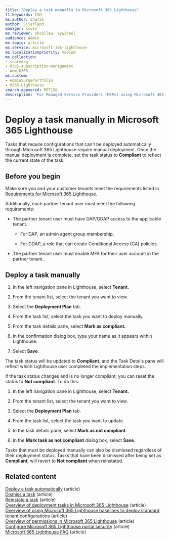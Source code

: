 ```yaml
---
title: "Deploy a task manually in Microsoft 365 Lighthouse"
f1.keywords: CSH
ms.author: sharik
author: SKjerland
manager: scotv
ms.reviewer: shcallaw, kywirpel
audience: Admin
ms.topic: article
ms.service: microsoft-365-lighthouse
ms.localizationpriority: medium
ms.collection:
- scotvorg
- M365-subscription-management
- Adm_O365
ms.custom:
- AdminSurgePortfolio
- M365-Lighthouse                         
search.appverid: MET150
description: "For Managed Service Providers (MSPs) using Microsoft 365 Lighthouse, learn how to deploy a task manually."
---
```


# Deploy a task manually in Microsoft 365 Lighthouse

Tasks that require configurations that can't be deployed automatically through Microsoft 365 Lighthouse require manual deployment. Once the manual deployment is complete, set the task status to **Compliant** to reflect the current state of the task.

## Before you begin

Make sure you and your customer tenants meet the requirements listed in [Requirements for Microsoft 365 Lighthouse](m365-lighthouse-requirements.md).

Additionally, each partner tenant user must meet the following requirements:

- The partner tenant user must have DAP/GDAP access to the applicable tenant.

  - For DAP, an admin agent group membership.

  - For GDAP, a role that can create Conditional Access (CA) policies.

- The partner tenant user must enable MFA for their user account in the partner tenant.

## Deploy a task manually

1. In the left navigation pane in Lighthouse, select **Tenant.**

2. From the tenant list, select the tenant you want to view.

3. Select the **Deployment Plan** tab.

4. From the task list, select the task you want to deploy manually.

5. From the task details pane, select **Mark as compliant.**

6. In the confirmation dialog box, type your name as it appears within Lighthouse.

7. Select **Save**.

The task status will be updated to **Compliant**, and the Task Details pane will reflect which Lighthouse user completed the implementation steps.

If the task status changes and is no longer compliant, you can reset the status to **Not compliant**. To do this:

1. In the left navigation pane in Lighthouse, select **Tenant.**

2. From the tenant list, select the tenant you want to view.

3. Select the **Deployment Plan** tab.

4. From the task list, select the task you want to update.

5. In the task details pane, select **Mark as not compliant**.

6. In the **Mark task as not compliant** dialog box, select **Save**.

Tasks that must be deployed manually can also be dismissed regardless of their deployment status. Tasks that have been dismissed after being set as **Compliant**, will revert to **Not compliant** when reinstated.

## Related content

[Deploy a task automatically](m365-lighthouse-deploy-task-automatically.md) (article)\
[Dismiss a task](m365-lighthouse-dismiss-task.md) (article)\
[Reinstate a task](m365-lighthouse-reinstate-task.md) (article)\
[Overview of deployment tasks in Microsoft 365 Lighthouse](m365-lighthouse-overview-deployment-task.md) (article)\
[Overview of using Microsoft 365 Lighthouse baselines to deploy standard tenant configurations](m365-lighthouse-deploy-standard-tenant-configurations-overview.md) (article)\
[Overview of permissions in Microsoft 365 Lighthouse](m365-lighthouse-overview-of-permissions.md) (article)\
[Configure Microsoft 365 Lighthouse portal security](m365-lighthouse-configure-portal-security.md) (article)\
[Microsoft 365 Lighthouse FAQ](m365-lighthouse-faq.yml) (article)
